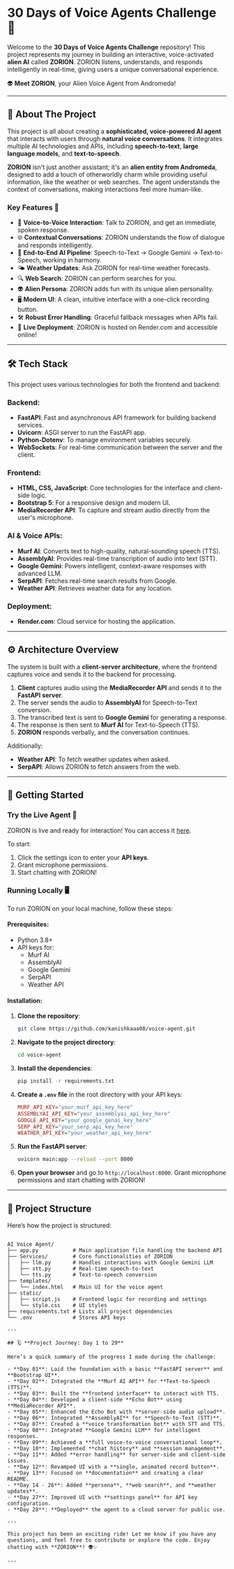 # 30 Days of Voice Agents Challenge 🚀

Welcome to the **30 Days of Voice Agents Challenge** repository! This project represents my journey in building an interactive, voice-activated **alien AI** called **ZORION**. ZORION listens, understands, and responds intelligently in real-time, giving users a unique conversational experience.

👽 **Meet ZORION**, your Alien Voice Agent from Andromeda!

---

## 🤖 **About The Project**

This project is all about creating a **sophisticated, voice-powered AI agent** that interacts with users through **natural voice conversations**. It integrates multiple AI technologies and APIs, including **speech-to-text**, **large language models**, and **text-to-speech**.

**ZORION** isn't just another assistant; it's an **alien entity from Andromeda**, designed to add a touch of otherworldly charm while providing useful information, like the weather or web searches. The agent understands the context of conversations, making interactions feel more human-like.

### Key Features 🌟

- 🎤 **Voice-to-Voice Interaction**: Talk to ZORION, and get an immediate, spoken response.
- 🌐 **Contextual Conversations**: ZORION understands the flow of dialogue and responds intelligently.
- 🤖 **End-to-End AI Pipeline**: Speech-to-Text → Google Gemini → Text-to-Speech, working in harmony.
- 🌤 **Weather Updates**: Ask ZORION for real-time weather forecasts.
- 🔍 **Web Search**: ZORION can perform searches for you.
- 👽 **Alien Persona**: ZORION adds fun with its unique alien personality.
- 🖥️ **Modern UI**: A clean, intuitive interface with a one-click recording button.
- 🛠️ **Robust Error Handling**: Graceful fallback messages when APIs fail.
- 🚀 **Live Deployment**: ZORION is hosted on Render.com and accessible online!

---

## 🛠️ **Tech Stack**

This project uses various technologies for both the frontend and backend:

### **Backend**:
- **FastAPI**: Fast and asynchronous API framework for building backend services.
- **Uvicorn**: ASGI server to run the FastAPI app.
- **Python-Dotenv**: To manage environment variables securely.
- **WebSockets**: For real-time communication between the server and the client.

### **Frontend**:
- **HTML, CSS, JavaScript**: Core technologies for the interface and client-side logic.
- **Bootstrap 5**: For a responsive design and modern UI.
- **MediaRecorder API**: To capture and stream audio directly from the user's microphone.

### **AI & Voice APIs**:
- **Murf AI**: Converts text to high-quality, natural-sounding speech (TTS).
- **AssemblyAI**: Provides real-time transcription of audio into text (STT).
- **Google Gemini**: Powers intelligent, context-aware responses with advanced LLM.
- **SerpAPI**: Fetches real-time search results from Google.
- **Weather API**: Retrieves weather data for any location.

### **Deployment**:
- **Render.com**: Cloud service for hosting the application.

---

## ⚙️ **Architecture Overview**

The system is built with a **client-server architecture**, where the frontend captures voice and sends it to the backend for processing.

1. **Client** captures audio using the **MediaRecorder API** and sends it to the **FastAPI server**.
2. The server sends the audio to **AssemblyAI** for Speech-to-Text conversion.
3. The transcribed text is sent to **Google Gemini** for generating a response.
4. The response is then sent to **Murf AI** for Text-to-Speech (TTS).
5. **ZORION** responds verbally, and the conversation continues.

Additionally:
- **Weather API**: To fetch weather updates when asked.
- **SerpAPI**: Allows ZORION to fetch answers from the web.

---

## 🚀 **Getting Started**

### **Try the Live Agent** 🌌

ZORION is live and ready for interaction! You can access it [here](https://voice-agent-kzw7.onrender.com/).

To start:
1. Click the settings icon to enter your **API keys**.
2. Grant microphone permissions.
3. Start chatting with ZORION!

### **Running Locally** 🖥️

To run ZORION on your local machine, follow these steps:

#### **Prerequisites**:
- Python 3.8+
- API keys for:
  - Murf AI
  - AssemblyAI
  - Google Gemini
  - SerpAPI
  - Weather API

#### **Installation**:

1. **Clone the repository**:
    ```bash
    git clone https://github.com/kanishkaaa08/voice-agent.git
    ```

2. **Navigate to the project directory**:
    ```bash
    cd voice-agent
    ```

3. **Install the dependencies**:
    ```bash
    pip install -r requirements.txt
    ```

4. **Create a `.env` file** in the root directory with your API keys:
    ```ini
    MURF_API_KEY="your_murf_api_key_here"
    ASSEMBLYAI_API_KEY="your_assemblyai_api_key_here"
    GOOGLE_API_KEY="your_google_genai_key_here"
    SERP_API_KEY="your_serp_api_key_here"
    WEATHER_API_KEY="your_weather_api_key_here"
    ```

5. **Run the FastAPI server**:
    ```bash
    uvicorn main:app --reload --port 8000
    ```

6. **Open your browser** and go to `http://localhost:8000`. Grant microphone permissions and start chatting with ZORION!

---

## 📂 **Project Structure**

Here’s how the project is structured:

````

AI Voice Agent/
├── app.py           # Main application file handling the backend API
├── Services/        # Core functionalities of ZORION
│   ├── llm.py       # Handles interactions with Google Gemini LLM
│   ├── stt.py       # Real-time speech-to-text
│   └── tts.py       # Text-to-speech conversion
├── templates/
│   └── index.html   # Main UI for the voice agent
├── static/
│   ├── script.js    # Frontend logic for recording and settings
│   └── style.css    # UI styles
├── requirements.txt # Lists all project dependencies
└── .env             # Stores API keys

---

## 🗓️ **Project Journey: Day 1 to 29**

Here’s a quick summary of the progress I made during the challenge:

- **Day 01**: Laid the foundation with a basic **FastAPI server** and **Bootstrap UI**.
- **Day 02**: Integrated the **Murf AI API** for **Text-to-Speech (TTS)**.
- **Day 03**: Built the **frontend interface** to interact with TTS.
- **Day 04**: Developed a client-side **Echo Bot** using **MediaRecorder API**.
- **Day 05**: Enhanced the Echo Bot with **server-side audio upload**.
- **Day 06**: Integrated **AssemblyAI** for **Speech-to-Text (STT)**.
- **Day 07**: Created a **voice transformation bot** with STT and TTS.
- **Day 08**: Integrated **Google Gemini LLM** for intelligent responses.
- **Day 09**: Achieved a **full voice-to-voice conversational loop**.
- **Day 10**: Implemented **chat history** and **session management**.
- **Day 11**: Added **error handling** for server-side and client-side issues.
- **Day 12**: Revamped UI with a **single, animated record button**.
- **Day 13**: Focused on **documentation** and creating a clear README.
- **Day 14 - 26**: Added **persona**, **web search**, and **weather updates**.
- **Day 27**: Improved UI with **settings panel** for API key configuration.
- **Day 28**: **Deployed** the agent to a cloud server for public use.

---

This project has been an exciting ride! Let me know if you have any questions, and feel free to contribute or explore the code. Enjoy chatting with **ZORION**! 👽✨

---
